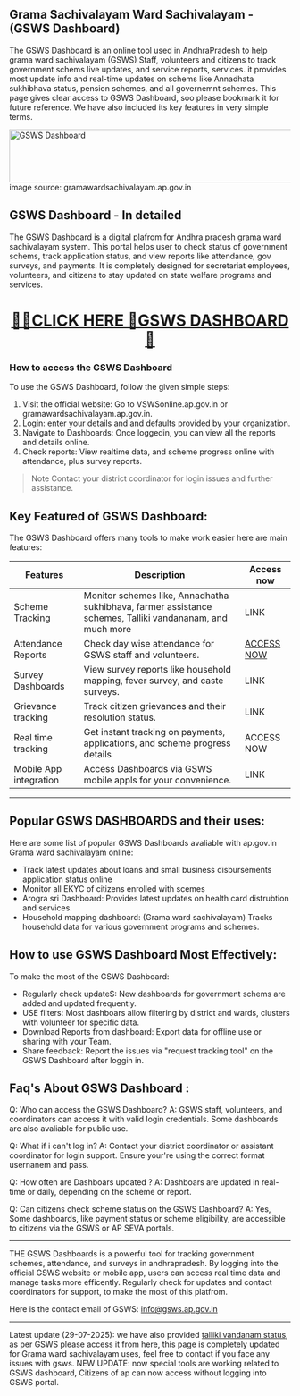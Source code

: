 ## Grama Sachivalayam Ward Sachivalayam - (GSWS Dashboard) 

The GSWS Dashboard is an online tool used in AndhraPradesh to help grama ward sachivalayam (GSWS) Staff, volunteers and citizens to track government schems live updates, and service reports, services. 
it provides most update info and real-time updates on schems like Annadhata sukhibhava status, pension schemes, and all governemnt schemes. This page gives clear access to GSWS Dashboard, soo please bookmark it
for future reference. We have also included its key features in very simple terms.

<img width="1211" height="95" alt="GSWS Dashboard" src="https://github.com/user-attachments/assets/3cc6e5d0-66fc-475f-b1d5-2ae93af5671b" />
image source: gramawardsachivalayam.ap.gov.in

## GSWS Dashboard - In detailed

The GSWS Dashboard is a digital plafrom for Andhra pradesh grama ward sachivalayam system. This portal helps user to check status of government schems, track application status, and view reports like attendance, gov surveys, and payments. It is completely designed for secretariat employees, volunteers, and citizens to stay updated on state welfare programs and services.

<center><h1><a href="https://en.dynews.net/gsws/">🎇🎇CLICK HERE 🚩GSWS DASHBOARD 🔗</a></h1></center>

### How to access the GSWS Dashboard

To use the GSWS Dashboard, follow the given simple steps:

1. Visit the official website: Go to VSWSonline.ap.gov.in or gramawardsachivalayam.ap.gov.in.
2. Login: enter your details and and defaults provided by your organization.
3. Navigate to Dashboards: Once loggedin, you can view all the reports and details online.
4. Check reports: View realtime data, and scheme progress online with attendance, plus survey reports.

> Note Contact your district coordinator for login issues and further assistance.

## Key Featured of GSWS Dashboard:

The GSWS Dashboard offers many tools to make work easier here are main features: 

| Features | Description | Access now |
| -------- | ------------ | ---------- |
| Scheme Tracking | Monitor schemes like, Annadhatha sukhibhava, farmer assistance schemes, Talliki vandananam, and much more | LINK |
| Attendance Reports | Check day wise attendance for GSWS staff and volunteers. | [ACCESS NOW](https://gramawardsachivalayam.ap.gov.in/GSWSDASHBOARD/#!/DashBoardReports) |
| Survey Dashboards  | View survey reports like household mapping, fever survey, and caste surveys. | LINK | 
| Grievance tracking | Track citizen grievances and their resolution status. | LINK | 
| Real time tracking | Get instant tracking on payments, applications, and scheme progress details | ACCESS NOW |
| Mobile App integration | Access Dashboards via GSWS mobile appls for your convenience. | LINK |

---------

## Popular GSWS DASHBOARDS and their uses: 

Here are some list of popular GSWS Dashboards avaliable with ap.gov.in Grama ward sachivalayam online:

* Track latest updates about loans and small business disbursements application status online
* Monitor all EKYC of citizens enrolled with scemes
* Arogra sri Dashboard: Provides latest updates on health card distrubtion and services.
* Household mapping dashboard: (Grama ward sachivalayam) Tracks household data for various government programs and schemes.

## How to use GSWS Dashboard Most Effectively:

To make the most of the GSWS Dashboard:

* Regularly check updateS: New dashboards for government schems are added and updated frequently.
* USE filters: Most dashboars allow filtering by district and wards, clusters with volunteer for specific data.
* Download Reports from dashboard: Export data for offline use or sharing with your Team.
* Share feedback: Report the issues via "request tracking tool" on the GSWS Dashboard after loggin in.

## Faq's About GSWS Dashboard :

Q: Who can access the GSWS Dashboard?
A: GSWS staff, volunteers, and coordinators can access it with valid login credentials. Some dashboards are also avaliable for public use.

Q: What if i can't log in?
A: Contact your district coordinator or assistant coordinator for login support. Ensure your're using the  correct format usernanem and pass.

Q: How often are Dashboars updated ?
A: Dashboars are updated in real-time or daily, depending on the scheme or report.

Q: Can citizens check scheme status on the GSWS Dashboard?
A: Yes, Some dashboards, like payment status or scheme eligibility, are accessible to citizens via the GSWS or AP SEVA portals.

------

THE GSWS Dashboards is a powerful tool for tracking government schemes, attendance, and surveys in andhrapradesh. By logging into the official GSWS website or mobile app, users can access real time data and manage tasks more efficently. Regularly check for updates and contact coordinators for support, to make the most of this platfrom. 

Here is the contact email of GSWS: info@gsws.ap.gov.in 

---
Latest update (29-07-2025): we have also provided [talliki vandanam status](https://github.com/Talliki-Vandanam-Status), as per GSWS please access it from here, this page is completely updated for Grama ward sachivalayam uses, feel free to contact if you face any issues with gsws. 
NEW UPDATE: now special tools are working related to GSWS dashboard, Citizens of ap can now access without logging into GSWS portal. 
